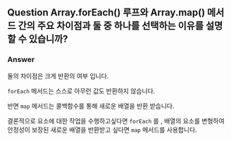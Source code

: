 ## Question Array.forEach() 루프와 Array.map() 메서드 간의 주요 차이점과 둘 중 하나를 선택하는 이유를 설명할 수 있습니까?

### Answer

둘의 차이점은 크게 반환의 여부 입니다.

`forEach` 메서드는 스스로 아무런 값도 반환하지 않습니다.

반면 `map` 메서드는 콜백함수를 통해 새로운 배열을 반환 받습니다.

결론적으로 요소에 대한 작업을 수행하고싶다면 `forEach` 를 , 배열의 요소를 변형하여 안정성이 보장된 새로운 배열을 반환받고 싶다면 `map` 메서드를 사용합니다.
